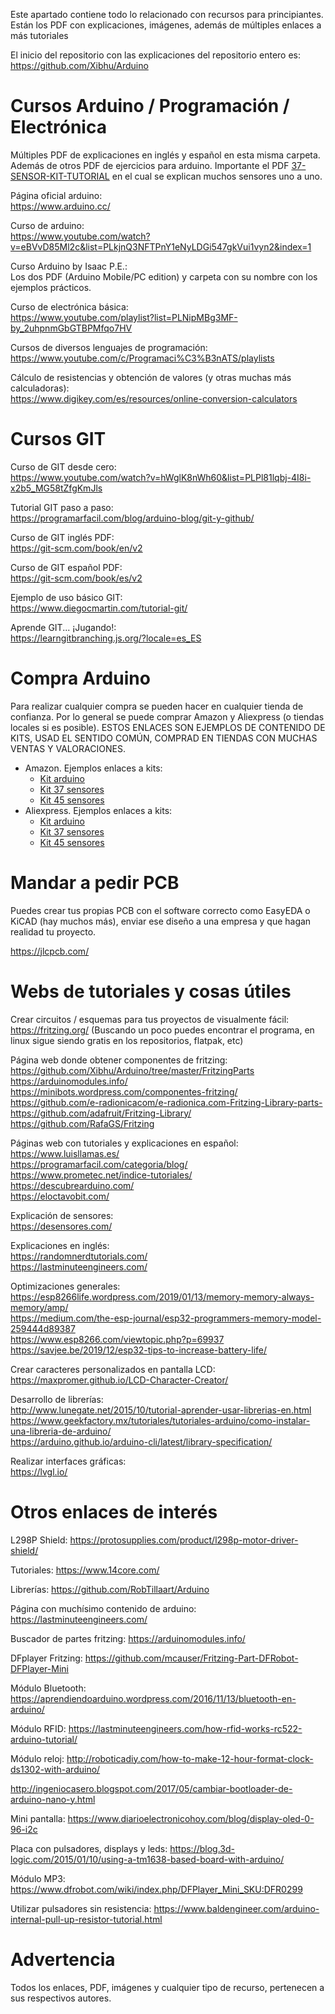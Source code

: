 

Este apartado contiene todo lo relacionado con recursos para principiantes. Están los PDF con explicaciones, imágenes, además de múltiples enlaces a más tutoriales

El inicio del repositorio con las explicaciones del repositorio entero es: https://github.com/Xibhu/Arduino 

# Cursos Arduino / Programación / Electrónica

Múltiples PDF de explicaciones en inglés y español en esta misma carpeta. Además de otros PDF de ejercicios para arduino. Importante el PDF [37-SENSOR-KIT-TUTORIAL](37-SENSOR-KIT-TUTORIAL.pdf) en el cual se explican muchos sensores uno a uno.

Página oficial arduino:  
https://www.arduino.cc/

Curso de arduino:  
https://www.youtube.com/watch?v=eBVvD85Ml2c&list=PLkjnQ3NFTPnY1eNyLDGi547gkVui1vyn2&index=1

Curso Arduino by Isaac P.E.:  
Los dos PDF (Arduino Mobile/PC edition) y carpeta con su nombre con los ejemplos prácticos.

Curso de electrónica básica:  
https://www.youtube.com/playlist?list=PLNipMBg3MF-by_2uhpnmGbGTBPMfqo7HV

Cursos de diversos lenguajes de programación:  
https://www.youtube.com/c/Programaci%C3%B3nATS/playlists

Cálculo de resistencias y obtención de valores (y otras muchas más calculadoras):  
https://www.digikey.com/es/resources/online-conversion-calculators

# Cursos GIT

Curso de GIT desde cero:  
https://www.youtube.com/watch?v=hWglK8nWh60&list=PLPl81lqbj-4I8i-x2b5_MG58tZfgKmJls

Tutorial GIT paso a paso:  
https://programarfacil.com/blog/arduino-blog/git-y-github/

Curso de GIT inglés PDF:  
https://git-scm.com/book/en/v2

Curso de GIT español PDF:  
https://git-scm.com/book/es/v2

Ejemplo de uso básico GIT:  
https://www.diegocmartin.com/tutorial-git/

Aprende GIT... ¡Jugando!:  
https://learngitbranching.js.org/?locale=es_ES


# Compra Arduino

Para realizar cualquier compra se pueden hacer en cualquier tienda de confianza. Por lo general se puede comprar Amazon y Aliexpress (o tiendas locales si es posible). ESTOS ENLACES SON EJEMPLOS DE CONTENIDO DE KITS, USAD EL SENTIDO COMÚN, COMPRAD EN TIENDAS CON MUCHAS VENTAS Y VALORACIONES.
- Amazon. Ejemplos enlaces a kits:
    - [Kit arduino](https://www.amazon.es/ELEGOO-Iniciaci%C3%B3n-Alimentaci%C3%B3n-Servomotor-Desarrollo/dp/B01MXGST4I/ref=sr_1_5?__mk_es_ES=%C3%85M%C3%85%C5%BD%C3%95%C3%91&dchild=1&keywords=kit+arduino&qid=1607111868&sr=8-5)
    - [Kit 37 sensores](https://www.amazon.es/ELEGOO-Actualizado-Sensores-Tutorial-Raspberry/dp/B01M2D2TJU/ref=sr_1_10?__mk_es_ES=%C3%85M%C3%85%C5%BD%C3%95%C3%91&dchild=1&keywords=kit+arduino&qid=1607111868&sr=8-10)
    - [Kit 45 sensores](https://www.amazon.es/M%C3%B3dulos-Compatible-Frambuesa-Principiantes-Sensores/dp/B08NVYX2CX/ref=sr_1_7?__mk_es_ES=%C3%85M%C3%85%C5%BD%C3%95%C3%91&dchild=1&keywords=kit+45+en+1+arduino&qid=1607111945&quartzVehicle=95-1838&replacementKeywords=kit+en+1+arduino&sr=8-7)
- Aliexpress. Ejemplos enlaces a kits:
    - [Kit arduino](https://es.aliexpress.com/item/2044891395.html?spm=a219c.12010612.8148356.6.1ef656d4P8jCOx)
    - [Kit 37 sensores](https://es.aliexpress.com/item/4000495086798.html?spm=a2g0o.productlist.0.0.189a79554ODLzb&algo_pvid=a05079dc-4019-47eb-a066-409b665a2694&algo_expid=a05079dc-4019-47eb-a066-409b665a2694-1&btsid=2100bde316071124004178162e84a5&ws_ab_test=searchweb0_0,searchweb201602_,searchweb201603_)
    - [Kit 45 sensores](https://es.aliexpress.com/item/33037137705.html?spm=a2g0o.productlist.0.0.189a79554ODLzb&algo_pvid=a05079dc-4019-47eb-a066-409b665a2694&algo_expid=a05079dc-4019-47eb-a066-409b665a2694-0&btsid=2100bde316071124004178162e84a5&ws_ab_test=searchweb0_0,searchweb201602_,searchweb201603_)

# Mandar a pedir PCB

Puedes crear tus propias PCB con el software correcto como EasyEDA o KiCAD (hay muchos más), enviar ese diseño a una empresa y que hagan realidad tu proyecto.

https://jlcpcb.com/


# Webs de tutoriales y cosas útiles

Crear circuitos / esquemas para tus proyectos de visualmente fácil:  
https://fritzing.org/ (Buscando un poco puedes encontrar el programa, en linux sigue siendo gratis en los repositorios, flatpak, etc)

Página web donde obtener componentes de fritzing:  
https://github.com/Xibhu/Arduino/tree/master/FritzingParts
https://arduinomodules.info/  
https://minibots.wordpress.com/componentes-fritzing/  
https://github.com/e-radionicacom/e-radionica.com-Fritzing-Library-parts-  
https://github.com/adafruit/Fritzing-Library/  
https://github.com/RafaGS/Fritzing

Páginas web con tutoriales y explicaciones en español:  
https://www.luisllamas.es/  
https://programarfacil.com/categoria/blog/  
https://www.prometec.net/indice-tutoriales/  
https://descubrearduino.com/  
https://eloctavobit.com/

Explicación de sensores:  
https://desensores.com/

Explicaciones en inglés:  
https://randomnerdtutorials.com/  
https://lastminuteengineers.com/

Optimizaciones generales:  
https://esp8266life.wordpress.com/2019/01/13/memory-memory-always-memory/amp/  
https://medium.com/the-esp-journal/esp32-programmers-memory-model-259444d89387  
https://www.esp8266.com/viewtopic.php?p=69937  
https://savjee.be/2019/12/esp32-tips-to-increase-battery-life/

Crear caracteres personalizados en pantalla LCD:  
https://maxpromer.github.io/LCD-Character-Creator/

Desarrollo de librerías:  
http://www.lunegate.net/2015/10/tutorial-aprender-usar-librerias-en.html  
https://www.geekfactory.mx/tutoriales/tutoriales-arduino/como-instalar-una-libreria-de-arduino/  
https://arduino.github.io/arduino-cli/latest/library-specification/

Realizar interfaces gráficas:  
https://lvgl.io/

# Otros enlaces de interés

L298P Shield: https://protosupplies.com/product/l298p-motor-driver-shield/

Tutoriales: https://www.14core.com/

Librerías: https://github.com/RobTillaart/Arduino

Página con muchísimo contenido de arduino: https://lastminuteengineers.com/

Buscador de partes fritzing: https://arduinomodules.info/

DFplayer Fritzing: https://github.com/mcauser/Fritzing-Part-DFRobot-DFPlayer-Mini

Módulo Bluetooth: https://aprendiendoarduino.wordpress.com/2016/11/13/bluetooth-en-arduino/

Módulo RFID: https://lastminuteengineers.com/how-rfid-works-rc522-arduino-tutorial/

Módulo reloj: http://roboticadiy.com/how-to-make-12-hour-format-clock-ds1302-with-arduino/

http://ingeniocasero.blogspot.com/2017/05/cambiar-bootloader-de-arduino-nano-y.html

Mini pantalla: https://www.diarioelectronicohoy.com/blog/display-oled-0-96-i2c

Placa con pulsadores, displays y leds: https://blog.3d-logic.com/2015/01/10/using-a-tm1638-based-board-with-arduino/

Módulo MP3: https://www.dfrobot.com/wiki/index.php/DFPlayer_Mini_SKU:DFR0299

Utilizar pulsadores sin resistencia: https://www.baldengineer.com/arduino-internal-pull-up-resistor-tutorial.html

# Advertencia

Todos los enlaces, PDF, imágenes y cualquier tipo de recurso, pertenecen a sus respectivos autores.